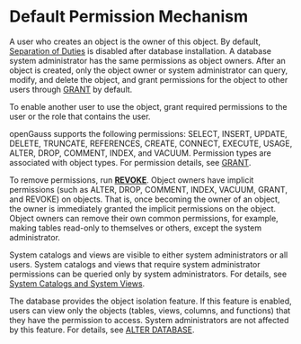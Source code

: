 # Default Permission Mechanism<a name="EN-US_TOPIC_0289899957"></a>

A user who creates an object is the owner of this object. By default,  [Separation of Duties](separation-of-duties.md)  is disabled after database installation. A database system administrator has the same permissions as object owners. After an object is created, only the object owner or system administrator can query, modify, and delete the object, and grant permissions for the object to other users through  [GRANT](../SQLReference/grant.md)  by default.

To enable another user to use the object, grant required permissions to the user or the role that contains the user.

openGauss supports the following permissions: SELECT, INSERT, UPDATE, DELETE, TRUNCATE, REFERENCES, CREATE, CONNECT, EXECUTE, USAGE, ALTER, DROP, COMMENT, INDEX, and VACUUM. Permission types are associated with object types. For permission details, see  [GRANT](../SQLReference/grant.md).

To remove permissions, run  **[REVOKE](../SQLReference/revoke.md)**. Object owners have implicit permissions \(such as ALTER, DROP, COMMENT, INDEX, VACUUM, GRANT, and REVOKE\) on objects. That is, once becoming the owner of an object, the owner is immediately granted the implicit permissions on the object. Object owners can remove their own common permissions, for example, making tables read-only to themselves or others, except the system administrator.

System catalogs and views are visible to either system administrators or all users. System catalogs and views that require system administrator permissions can be queried only by system administrators. For details, see  [System Catalogs and System Views](../DatabaseReference/system-catalogs-and-system-views.md).

The database provides the object isolation feature. If this feature is enabled, users can view only the objects \(tables, views, columns, and functions\) that they have the permission to access. System administrators are not affected by this feature. For details, see  [ALTER DATABASE](../SQLReference/alter-database.md).

